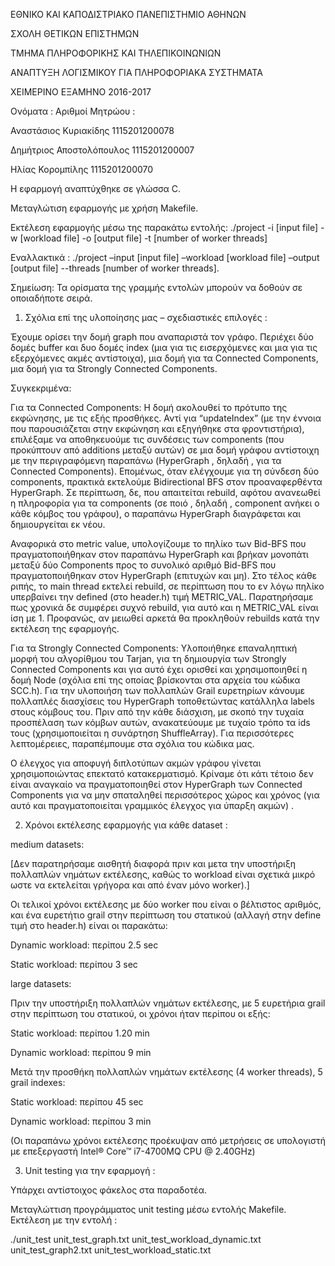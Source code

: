 ΕΘΝΙΚΟ ΚΑΙ ΚΑΠΟΔΙΣΤΡΙΑΚΟ ΠΑΝΕΠΙΣΤΗΜΙΟ ΑΘΗΝΩΝ

ΣΧΟΛΗ ΘΕΤΙΚΩΝ ΕΠΙΣΤΗΜΩΝ

ΤΜΗΜΑ ΠΛΗΡΟΦΟΡΙΚΗΣ ΚΑΙ ΤΗΛΕΠΙΚΟΙΝΩΝΙΩΝ

ΑΝΑΠΤΥΞΗ ΛΟΓΙΣΜΙΚΟΥ ΓΙΑ ΠΛΗΡΟΦΟΡΙΑΚΑ ΣΥΣΤΗΜΑΤΑ

ΧΕΙΜΕΡΙΝΟ ΕΞΑΜΗΝΟ 2016-2017


Ονόματα  :							        Αριθμοί Μητρώου :	


Αναστάσιος Κυριακίδης 					1115201200078

Δημήτριος Αποστολόπουλος				1115201200007

Ηλίας	Κορομπίλης						    1115201200070


Η εφαρμογή αναπτύχθηκε σε γλώσσα C.


Μεταγλώτιση εφαρμογής με χρήση Makefile.

Εκτέλεση εφαρμογής μέσω της παρακάτω εντολής:
./project -i [input file] -w [workload file] -o [output file] -t [number of worker threads]
 
Εναλλακτικά :
./project –input [input file] –workload  [workload file] –output [output file] --threads [number of worker threads].

Σημείωση: Τα ορίσματα της γραμμής εντολών μπορούν να δοθούν σε οποιαδήποτε σειρά.



1. Σχόλια επί της υλοποίησης μας – σχεδιαστικές επιλογές :

Έχουμε ορίσει την δομή graph που αναπαριστά τον γράφο.
Περιέχει δύο δομές buffer και δυο δομές index (μια για τις εισερχόμενες και μια για τις εξερχόμενες ακμές αντίστοιχα), μια δομή για τα Connected Components, μια δομή για τα Strongly Connected Components.

Συγκεκριμένα: 

Για τα Connected Components: 
Η δομή ακολουθεί το πρότυπο της εκφώνησης, με τις εξής προσθήκες. Αντί για “updateIndex” (με την έννοια που παρουσιάζεται στην εκφώνηση και εξηγήθηκε στα φροντιστήρια), επιλέξαμε να αποθηκευούμε τις συνδέσεις των components (που προκύπτουν από additions μεταξύ αυτών) σε μια δομή γράφου αντίστοιχη με την περιγραφόμενη παραπάνω (HyperGraph , δηλαδή , για τα Connected Components). Επομένως, όταν ελέγχουμε για τη σύνδεση δύο components, πρακτικά εκτελούμε Bidirectional BFS στον προαναφερθέντα HyperGraph. Σε περίπτωση, δε, που απαιτείται rebuild, αφότου ανανεωθεί η πληροφορία για τα components (σε ποιό , δηλαδή , component ανήκει ο κάθε κόμβος του γράφου), ο παραπάνω HyperGraph διαγράφεται και δημιουργείται εκ νέου.

Αναφορικά στο metric value, υπολογίζουμε το πηλίκο των Bid-BFS που πραγματοποιήθηκαν στον παραπάνω HyperGraph και βρήκαν μονοπάτι μεταξύ δύο Components προς το συνολικό αριθμό Bid-BFS που πραγματοποιήθηκαν στον HyperGraph (επιτυχών και μη). Στο τέλος κάθε ριπής, το main thread εκτελεί rebuild, σε περίπτωση που το εν λόγω πηλίκο υπερβαίνει την defined (στο header.h) τιμή METRIC_VAL. 
Παρατηρήσαμε πως χρονικά δε συμφέρει συχνό rebuild, για αυτό και η METRIC_VAL είναι ίση με 1. Προφανώς, αν μειωθεί αρκετά θα προκληθούν rebuilds κατά την εκτέλεση της εφαρμογής.

Για τα Strongly Connected Components: 
Υλοποιήθηκε επαναληπτική μορφή του αλγορίθμου του Tarjan, για τη δημιουργία των Strongly Connected Components και για αυτό έχει ορισθεί και χρησιμοποιηθεί  η δομή Node (σχόλια επί της οποίας βρίσκονται στα αρχεία του κώδικα SCC.h). 
Για την υλοποιήση των πολλαπλών Grail ευρετηρίων κάνουμε πολλαπλές διασχίσεις του HyperGraph τοποθετώντας κατάλληλα labels στους κόμβους του. Πριν από την κάθε διάσχιση, με σκοπό την τυχαία προσπέλαση των κόμβων αυτών, ανακατεύουμε με τυχαίο τρόπο τα ids τους (χρησιμοποιείται η συνάρτηση ShuffleArray). Για περισσότερες λεπτομέρειες, παραπέμπουμε στα σχόλια του κώδικα μας. 


Ο έλεγχος για αποφυγή διπλοτύπων ακμών γράφου γίνεται χρησιμοποιώντας επεκτατό κατακερματισμό. Κρίναμε ότι κάτι τέτοιο δεν είναι αναγκαίο να πραγματοποιηθεί στον HyperGraph των Connected Components για να μην σπαταληθεί περισσότερος χώρος  και χρόνος (για αυτό και πραγματοποιείται γραμμικός έλεγχος για ύπαρξη ακμών) .



2.   Χρόνοι εκτέλεσης εφαρμογής για κάθε dataset :

medium datasets:

[Δεν παρατηρήσαμε αισθητή διαφορά πριν και μετα την υποστήριξη πολλαπλών νημάτων εκτέλεσης, καθώς το workload είναι σχετικά μικρό ωστε να εκτελείται γρήγορα και από έναν μόνο worker).]

Οι τελικοί χρόνοι εκτέλεσης με δύο worker που είναι ο βέλτιστος αριθμός, και ένα ευρετήτιο  grail στην περίπτωση του στατικού (αλλαγή στην define τιμή στο header.h) είναι οι παρακάτω:

Dynamic workload:    περίπου 2.5 sec 

Static workload:     περίπου 3 sec


large datasets:

Πριν την υποστήριξη πολλαπλών νημάτων εκτέλεσης, με 5 ευρετήρια grail στην περίπτωση του στατικού,  οι χρόνοι ήταν περίπου οι εξής:

Static workload:  περίπου 1.20 min

Dynamic workload: περίπου 9 min

Μετά την προσθήκη πολλαπλών νημάτων εκτέλεσης (4 worker threads), 5 grail indexes:

Static workload:  περίπου 45 sec

Dynamic workload: περίπου 3 min


(Οι παραπάνω χρόνοι εκτέλεσης προέκυψαν από μετρήσεις σε υπολογιστή με επεξεργαστή 
Intel® Core™ i7-4700MQ CPU @ 2.40GHz)




3.   Unit testing για την εφαρμογή :

Υπάρχει αντίστοιχος φάκελος στα παραδοτέα. 

Μεταγλώττιση προγράμματος unit testing μέσω εντολής Makefile. 
Εκτέλεση με την εντολή :

./unit_test unit_test_graph.txt unit_test_workload_dynamic.txt unit_test_graph2.txt unit_test_workload_static.txt
